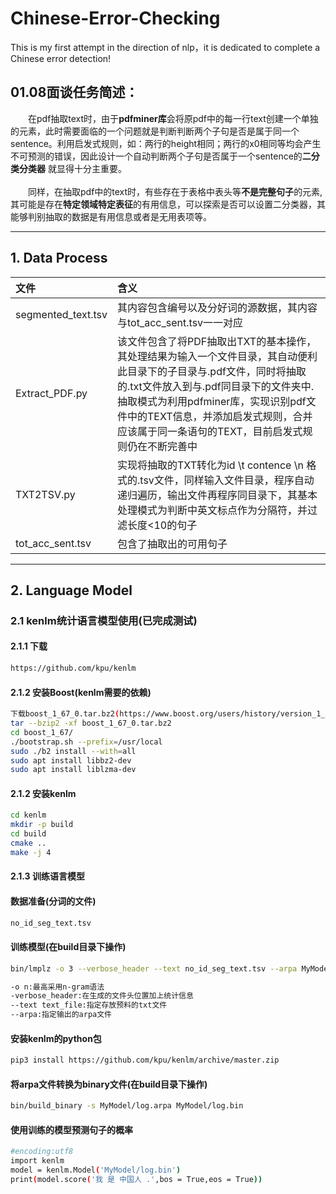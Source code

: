 # Chinese-Error-Checking

This is my first attempt in the direction of nlp，it is dedicated to complete a Chinese error detection!

## 01.08面谈任务简述：

&emsp;&emsp;在pdf抽取text时，由于**pdfminer库**会将原pdf中的每一行text创建一个单独的元素，此时需要面临的一个问题就是判断判断两个子句是否是属于同一个sentence。利用启发式规则，如：两行的height相同；两行的x0相同等均会产生不可预测的错误，因此设计一个自动判断两个子句是否属于一个sentence的**二分类分类器** 就显得十分主重要。<br><br>
&emsp;&emsp;同样，在抽取pdf中的text时，有些存在于表格中表头等**不是完整句子**的元素,其可能是存在**特定领域特定表征**的有用信息，可以探索是否可以设置二分类器，其能够判别抽取的数据是有用信息或者是无用表项等。

------

## 1. Data Process

| 文件               | 含义                                                         |
| :----------------- | :----------------------------------------------------------- |
| segmented_text.tsv | 其内容包含编号以及分好词的源数据，其内容与tot_acc_sent.tsv一一对应 |
| Extract_PDF.py     | 该文件包含了将PDF抽取出TXT的基本操作，其处理结果为输入一个文件目录，其自动便利此目录下的子目录与.pdf文件，同时将抽取的.txt文件放入到与.pdf同目录下的文件夹中. 抽取模式为利用pdfminer库，实现识别pdf文件中的TEXT信息，并添加启发式规则，合并应该属于同一条语句的TEXT，目前启发式规则仍在不断完善中 |
| TXT2TSV.py         | 实现将抽取的TXT转化为id \t contence \n 格式的.tsv文件，同样输入文件目录，程序自动递归遍历，输出文件再程序同目录下，其基本处理模式为判断中英文标点作为分隔符，并过滤长度<10的句子 |
| tot_acc_sent.tsv   | 包含了抽取出的可用句子                                       |

------

## 2. Language Model

### 2.1 kenlm统计语言模型使用(已完成测试)
#### 2.1.1 下载
```bash
https://github.com/kpu/kenlm
```
#### 2.1.2 安装Boost(kenlm需要的依赖)
```bash
下载boost_1_67_0.tar.bz2(https://www.boost.org/users/history/version_1_67_0.html)
tar --bzip2 -xf boost_1_67_0.tar.bz2
cd boost_1_67/
./bootstrap.sh --prefix=/usr/local
sudo ./b2 install --with=all
sudo apt install libbz2-dev
sudo apt install liblzma-dev
```
#### 2.1.2 安装kenlm
```bash
cd kenlm
mkdir -p build
cd build
cmake ..
make -j 4
```
#### 2.1.3 训练语言模型
#### 数据准备(分词的文件)
```bash
no_id_seg_text.tsv
```
#### 训练模型(在build目录下操作)
```bash
bin/lmplz -o 3 --verbose_header --text no_id_seg_text.tsv --arpa MyModel/log.arpa

-o n:最高采用n-gram语法
-verbose_header:在生成的文件头位置加上统计信息
--text text_file:指定存放预料的txt文件
--arpa:指定输出的arpa文件
```
#### 安装kenlm的python包
```bash
pip3 install https://github.com/kpu/kenlm/archive/master.zip
```
#### 将arpa文件转换为binary文件(在build目录下操作)
```bash
bin/build_binary -s MyModel/log.arpa MyModel/log.bin
```

#### 使用训练的模型预测句子的概率
```bash
#encoding:utf8
import kenlm
model = kenlm.Model('MyModel/log.bin')
print(model.score('我 是 中国人 .',bos = True,eos = True))
```



